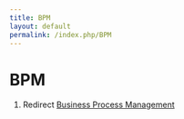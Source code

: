 ```yaml
---
title: BPM
layout: default
permalink: /index.php/BPM
---
```


# BPM

1. Redirect [Business Process Management](Business_Process_Management)